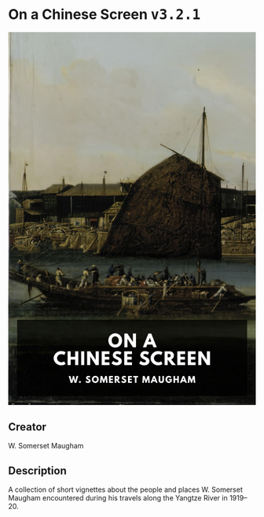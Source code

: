 
# On a Chinese Screen <kbd>v3.2.1</kbd>

<center>
  <img src="./cover-1024.jpg"/>
</center>

## Creator
W. Somerset Maugham

## Description
A collection of short vignettes about the people and places W. Somerset Maugham encountered during his travels along the Yangtze River in 1919–20.
